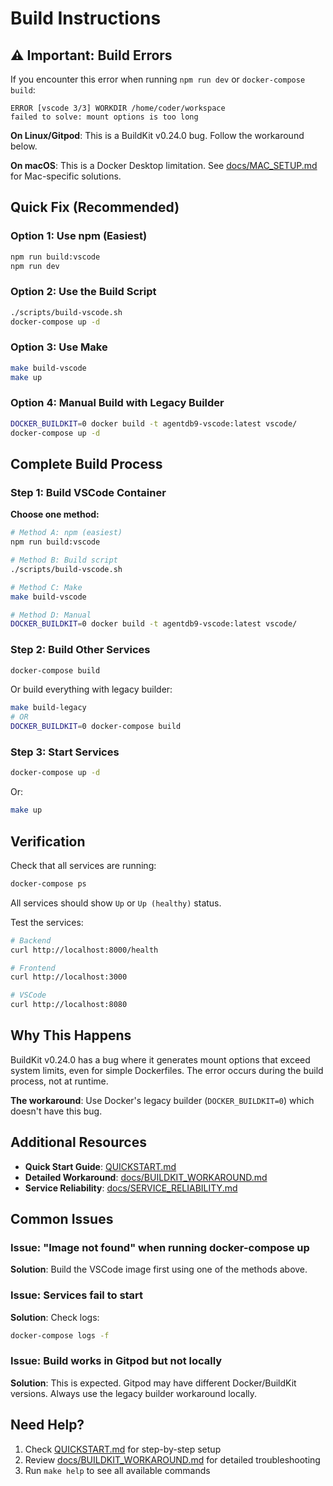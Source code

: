 # Build Instructions

## ⚠️ Important: Build Errors

If you encounter this error when running `npm run dev` or `docker-compose build`:

```
ERROR [vscode 3/3] WORKDIR /home/coder/workspace
failed to solve: mount options is too long
```

**On Linux/Gitpod**: This is a BuildKit v0.24.0 bug. Follow the workaround below.

**On macOS**: This is a Docker Desktop limitation. See [docs/MAC_SETUP.md](docs/MAC_SETUP.md) for Mac-specific solutions.

## Quick Fix (Recommended)

### Option 1: Use npm (Easiest)

```bash
npm run build:vscode
npm run dev
```

### Option 2: Use the Build Script

```bash
./scripts/build-vscode.sh
docker-compose up -d
```

### Option 3: Use Make

```bash
make build-vscode
make up
```

### Option 4: Manual Build with Legacy Builder

```bash
DOCKER_BUILDKIT=0 docker build -t agentdb9-vscode:latest vscode/
docker-compose up -d
```

## Complete Build Process

### Step 1: Build VSCode Container

**Choose one method:**

```bash
# Method A: npm (easiest)
npm run build:vscode

# Method B: Build script
./scripts/build-vscode.sh

# Method C: Make
make build-vscode

# Method D: Manual
DOCKER_BUILDKIT=0 docker build -t agentdb9-vscode:latest vscode/
```

### Step 2: Build Other Services

```bash
docker-compose build
```

Or build everything with legacy builder:

```bash
make build-legacy
# OR
DOCKER_BUILDKIT=0 docker-compose build
```

### Step 3: Start Services

```bash
docker-compose up -d
```

Or:

```bash
make up
```

## Verification

Check that all services are running:

```bash
docker-compose ps
```

All services should show `Up` or `Up (healthy)` status.

Test the services:

```bash
# Backend
curl http://localhost:8000/health

# Frontend
curl http://localhost:3000

# VSCode
curl http://localhost:8080
```

## Why This Happens

BuildKit v0.24.0 has a bug where it generates mount options that exceed system limits, even for simple Dockerfiles. The error occurs during the build process, not at runtime.

**The workaround**: Use Docker's legacy builder (`DOCKER_BUILDKIT=0`) which doesn't have this bug.

## Additional Resources

- **Quick Start Guide**: [QUICKSTART.md](QUICKSTART.md)
- **Detailed Workaround**: [docs/BUILDKIT_WORKAROUND.md](docs/BUILDKIT_WORKAROUND.md)
- **Service Reliability**: [docs/SERVICE_RELIABILITY.md](docs/SERVICE_RELIABILITY.md)

## Common Issues

### Issue: "Image not found" when running docker-compose up

**Solution**: Build the VSCode image first using one of the methods above.

### Issue: Services fail to start

**Solution**: Check logs:
```bash
docker-compose logs -f
```

### Issue: Build works in Gitpod but not locally

**Solution**: This is expected. Gitpod may have different Docker/BuildKit versions. Always use the legacy builder workaround locally.

## Need Help?

1. Check [QUICKSTART.md](QUICKSTART.md) for step-by-step setup
2. Review [docs/BUILDKIT_WORKAROUND.md](docs/BUILDKIT_WORKAROUND.md) for detailed troubleshooting
3. Run `make help` to see all available commands
